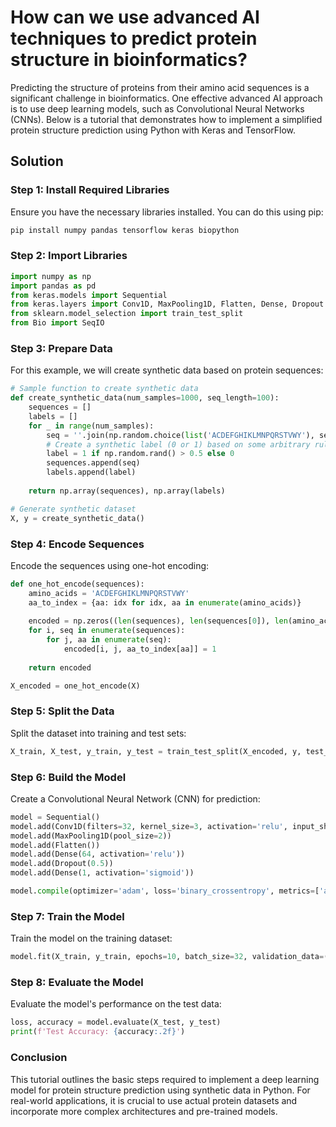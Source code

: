 # How can we use advanced AI techniques to predict protein structure in bioinformatics?

Predicting the structure of proteins from their amino acid sequences is a significant challenge in bioinformatics. One effective advanced AI approach is to use deep learning models, such as Convolutional Neural Networks (CNNs). Below is a tutorial that demonstrates how to implement a simplified protein structure prediction using Python with Keras and TensorFlow.

## Solution

### Step 1: Install Required Libraries

Ensure you have the necessary libraries installed. You can do this using pip:

```bash
pip install numpy pandas tensorflow keras biopython
```

### Step 2: Import Libraries

```python
import numpy as np
import pandas as pd
from keras.models import Sequential
from keras.layers import Conv1D, MaxPooling1D, Flatten, Dense, Dropout
from sklearn.model_selection import train_test_split
from Bio import SeqIO
```

### Step 3: Prepare Data

For this example, we will create synthetic data based on protein sequences:

```python
# Sample function to create synthetic data
def create_synthetic_data(num_samples=1000, seq_length=100):
    sequences = []
    labels = []
    for _ in range(num_samples):
        seq = ''.join(np.random.choice(list('ACDEFGHIKLMNPQRSTVWY'), seq_length))
        # Create a synthetic label (0 or 1) based on some arbitrary rule
        label = 1 if np.random.rand() > 0.5 else 0  
        sequences.append(seq)
        labels.append(label)
    
    return np.array(sequences), np.array(labels)

# Generate synthetic dataset
X, y = create_synthetic_data()
```

### Step 4: Encode Sequences

Encode the sequences using one-hot encoding:

```python
def one_hot_encode(sequences):
    amino_acids = 'ACDEFGHIKLMNPQRSTVWY'
    aa_to_index = {aa: idx for idx, aa in enumerate(amino_acids)}
    
    encoded = np.zeros((len(sequences), len(sequences[0]), len(amino_acids)))
    for i, seq in enumerate(sequences):
        for j, aa in enumerate(seq):
            encoded[i, j, aa_to_index[aa]] = 1
            
    return encoded

X_encoded = one_hot_encode(X)
```

### Step 5: Split the Data

Split the dataset into training and test sets:

```python
X_train, X_test, y_train, y_test = train_test_split(X_encoded, y, test_size=0.2, random_state=42)
```

### Step 6: Build the Model

Create a Convolutional Neural Network (CNN) for prediction:

```python
model = Sequential()
model.add(Conv1D(filters=32, kernel_size=3, activation='relu', input_shape=(X_encoded.shape[1], len('ACDEFGHIKLMNPQRSTVWY'))))
model.add(MaxPooling1D(pool_size=2))
model.add(Flatten())
model.add(Dense(64, activation='relu'))
model.add(Dropout(0.5))
model.add(Dense(1, activation='sigmoid'))

model.compile(optimizer='adam', loss='binary_crossentropy', metrics=['accuracy'])
```

### Step 7: Train the Model

Train the model on the training dataset:

```python
model.fit(X_train, y_train, epochs=10, batch_size=32, validation_data=(X_test, y_test))
```

### Step 8: Evaluate the Model

Evaluate the model's performance on the test data:

```python
loss, accuracy = model.evaluate(X_test, y_test)
print(f'Test Accuracy: {accuracy:.2f}')
```

### Conclusion

This tutorial outlines the basic steps required to implement a deep learning model for protein structure prediction using synthetic data in Python. For real-world applications, it is crucial to use actual protein datasets and incorporate more complex architectures and pre-trained models.